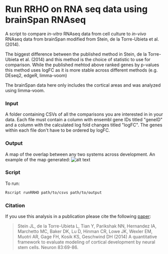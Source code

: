 # Run RRHO on RNA seq data using brainSpan RNAseq

A script to compare _in-vitro_ RNAseq data from cell culture to _in-vivo_ RNAseq data from brainSpan modified from Stein, de la Torre-Ubieta et al. (2014).

The biggest difference between the published method in Stein, de la Torre-Ubieta et al. (2014) and this method is the choice of statistic to use for comparison. While the published mehtod above ranked genes by p-values this method uses logFC as it is more stable across different methods (e.g. DEseq2, edgeR, limma-voom)

The brainSpan data here only includes the cortical areas and was analyzed using limma-voom.

### Input
A folder containing CSVs of all the comparisons you are interested in in your data.
Each file must contain a column with ensembl gene IDs titled "geneID" and a column with the calculated log fold changes titled "logFC". The genes within each file don't have to be ordered by logFC.

### Output
A map of the overlap between any two systems across development.
An example of the map generated:
![alt text][results_example]

### Script

To run:

```bash
Rscript runRRHO path/to/csvs path/to/output
```

### Citation
If you use this analysis in a publication please cite the following [paper][Paper link]:

>Stein JL, de la Torre-Ubieta L, Tian Y, Parikshak NN, Hernandez IA, Marchetto MC, Baker DK, Lu D, Hinman CR, Lowe JK, Wexler EM, Muotri AR, Gage FH, Kosik KS, Geschwind DH (2014) A quantitative framework to evaluate modeling of cortical development by neural stem cells. Neuron 83:69-86.






[Paper link]: https://www.sciencedirect.com/science/article/pii/S0896627314004504?via%3Dihub
[results_example]: ../master/Picture1.png
